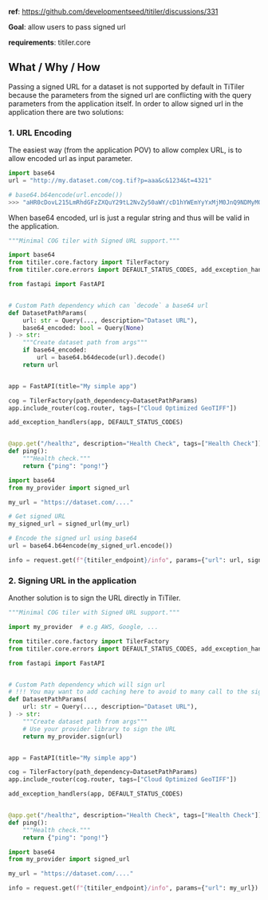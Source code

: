 
**ref**: https://github.com/developmentseed/titiler/discussions/331

**Goal**: allow users to pass signed url

**requirements**: titiler.core

## What / Why / How

Passing a signed URL for a dataset is not supported by default in TiTiler because the parameters from the signed url are conflicting with the query parameters from the application itself. In order to allow signed url in the application there are two solutions:


### 1. URL Encoding

The easiest way (from the application POV) to allow complex URL, is to allow encoded url as input parameter.

```python
import base64
url = "http://my.dataset.com/cog.tif?p=aaa&c&1234&t=4321"

# base64.b64encode(url.encode())
>>> "aHR0cDovL215LmRhdGFzZXQuY29tL2NvZy50aWY/cD1hYWEmYyYxMjM0JnQ9NDMyMQ=="
```

When base64 encoded, url is just a regular string and thus will be valid in the application.

```python
"""Minimal COG tiler with Signed URL support."""

import base64
from titiler.core.factory import TilerFactory
from titiler.core.errors import DEFAULT_STATUS_CODES, add_exception_handlers

from fastapi import FastAPI


# Custom Path dependency which can `decode` a base64 url
def DatasetPathParams(
    url: str = Query(..., description="Dataset URL"),
    base64_encoded: bool = Query(None)
) -> str:
    """Create dataset path from args"""
    if base64_encoded:
        url = base64.b64decode(url).decode()
    return url


app = FastAPI(title="My simple app")

cog = TilerFactory(path_dependency=DatasetPathParams)
app.include_router(cog.router, tags=["Cloud Optimized GeoTIFF"])

add_exception_handlers(app, DEFAULT_STATUS_CODES)


@app.get("/healthz", description="Health Check", tags=["Health Check"])
def ping():
    """Health check."""
    return {"ping": "pong!"}
```

```python
import base64
from my_provider import signed_url

my_url = "https://dataset.com/...."

# Get signed URL
my_signed_url = signed_url(my_url)

# Encode the signed url using base64
url = base64.b64encode(my_signed_url.encode())

info = request.get(f"{titiler_endpoint}/info", params={"url": url, signed_url: True})
```


### 2. Signing URL in the application

Another solution is to sign the URL directly in TiTiler.

```python
"""Minimal COG tiler with Signed URL support."""

import my_provider  # e.g AWS, Google, ...

from titiler.core.factory import TilerFactory
from titiler.core.errors import DEFAULT_STATUS_CODES, add_exception_handlers

from fastapi import FastAPI


# Custom Path dependency which will sign url
# !!! You may want to add caching here to avoid to many call to the signing provider !!!
def DatasetPathParams(
    url: str = Query(..., description="Dataset URL"),
) -> str:
    """Create dataset path from args"""
    # Use your provider library to sign the URL
    return my_provider.sign(url)


app = FastAPI(title="My simple app")

cog = TilerFactory(path_dependency=DatasetPathParams)
app.include_router(cog.router, tags=["Cloud Optimized GeoTIFF"])

add_exception_handlers(app, DEFAULT_STATUS_CODES)


@app.get("/healthz", description="Health Check", tags=["Health Check"])
def ping():
    """Health check."""
    return {"ping": "pong!"}
```

```python
import base64
from my_provider import signed_url

my_url = "https://dataset.com/...."

info = request.get(f"{titiler_endpoint}/info", params={"url": my_url})
```
